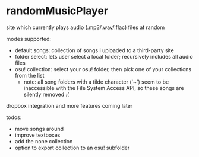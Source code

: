 # randomMusicPlayer

site which currently plays audio (.mp3/.wav/.flac) files at random

modes supported:
- default songs: collection of songs i uploaded to a third-party site
- folder select: lets user select a local folder; recursively includes all audio files
- osu! collection: select your osu! folder, then pick one of your collections from the list
  - note: all song folders with a tilde character ('~') seem to be inaccessible with the File System Access API, so these songs are silently removed :(

dropbox integration and more features coming later

todos:
- move songs around
- improve textboxes
- add the none collection
- option to export collection to an osu! subfolder